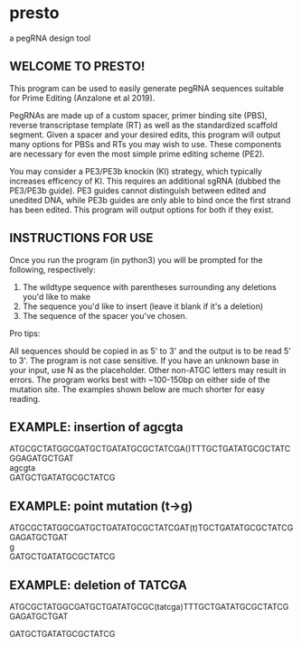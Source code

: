 # presto
a pegRNA design tool

## WELCOME TO PRESTO!

This program can be used to easily generate pegRNA sequences suitable for Prime Editing (Anzalone et al 2019).

PegRNAs are made up of a custom spacer, primer binding site (PBS), reverse transcriptase template (RT) as well as the standardized scaffold segment.
Given a spacer and your desired edits, this program will output many options for PBSs and RTs you may wish to use.
These components are necessary for even the most simple prime editing scheme (PE2).

You may consider a PE3/PE3b knockin (KI) strategy, which typically increases efficency of KI. This requires an additional sgRNA (dubbed the PE3/PE3b guide).
PE3 guides cannot distinguish between edited and unedited DNA, while PE3b guides are only able to bind once the first strand has been edited.
This program will output options for both if they exist.



## INSTRUCTIONS FOR USE

Once you run the program (in python3) you will be prompted for the following, respectively:

1. The wildtype sequence with parentheses surrounding any deletions you'd like to make
2. The sequence you'd like to insert (leave it blank if it's a deletion)
3. The sequence of the spacer you've chosen.


Pro tips:

All sequences should be copied in as 5' to 3' and the output is to be read 5' to 3'. 
The program is not case sensitive.
If you have an unknown base in your input, use N as the placeholder. Other non-ATGC letters may result in errors.
The program works best with ~100-150bp on either side of the mutation site. The examples shown below are much shorter for easy reading.


## EXAMPLE: insertion of agcgta

ATGCGCTATGGCGATGCTGATATGCGCTATCGA()TTTGCTGATATGCGCTATCGGAGATGCTGAT  
agcgta  
GATGCTGATATGCGCTATCG

## EXAMPLE: point mutation (t->g)

ATGCGCTATGGCGATGCTGATATGCGCTATCGAT(t)TGCTGATATGCGCTATCGGAGATGCTGAT  
g  
GATGCTGATATGCGCTATCG

## EXAMPLE: deletion of TATCGA

ATGCGCTATGGCGATGCTGATATGCGC(tatcga)TTTGCTGATATGCGCTATCGGAGATGCTGAT  
  
GATGCTGATATGCGCTATCG
